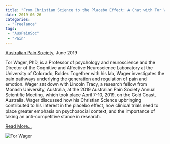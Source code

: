 ```yaml
---
title: "From Christian Science to the Placebo Effect: A Chat with Tor Wager"
date: 2019-06-26
categories:
 - "Freelance"
tags:
 - "AusPainSoc"
 - "Pain"
---
```


<!--more-->

[Australian Pain Society](https://www.apsoc.org.au/), June 2019

Tor Wager, PhD, is a Professor of psychology and neuroscience and the Director of the Cognitive and Affective Neuroscience Laboratory at the University of Colorado, Bolder. Together with his lab, Wager investigates the pain pathways underlying the generation and regulation of pain and emotion. Wager sat down with Lincoln Tracy, a research fellow from Monash University, Australia, at the 2019 Australian Pain Society Annual Scientific Meeting, which took place April 7-10, 2019, on the Gold Coast, Australia. Wager discussed how his Christian Science upbringing contributed to his interest in the placebo effect, how clinical trials need to place greater emphasis on psychosocial context, and the importance of taking an anti-competitive stance in research. 

[Read More...](/files/content/posts/tor-wager/wager.pdf)

![Tor Wager](/img/content/posts/tor-wager/interview.png)